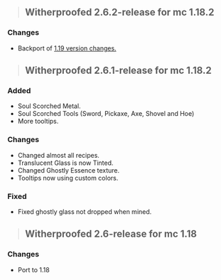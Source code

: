 >## **Witherproofed 2.6.2-release for mc 1.18.2**
### **Changes**
- Backport of [1.19 version changes.](https://github.com/Sajeyson-Dev/Witherproofed/blob/1.19/CHANGELOG.md#witherproofed-271-release-for-mc-1191)

>## **Witherproofed 2.6.1-release for mc 1.18.2**
### **Added**
- Soul Scorched Metal.
- Soul Scorched Tools (Sword, Pickaxe, Axe, Shovel and Hoe)
- More tooltips.
### **Changes**
- Changed almost all recipes.
- Translucent Glass is now Tinted.
- Changed Ghostly Essence texture.
- Tooltips now using custom colors.
### **Fixed**
- Fixed ghostly glass not dropped when mined.


>## **Witherproofed 2.6-release for mc 1.18**
### **Changes**
- Port to 1.18
